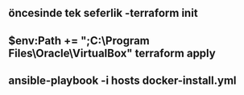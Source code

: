 öncesinde tek seferlik -terraform init
-----
$env:Path += ";C:\Program Files\Oracle\VirtualBox"
terraform apply
------
ansible-playbook -i hosts docker-install.yml
------
